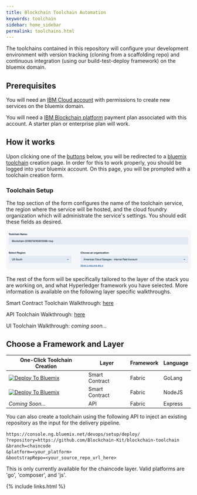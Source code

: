 ```yaml
---
title: Blockchain Toolchain Automation
keywords: toolchain
sidebar: home_sidebar
permalink: toolchains.html
---
```


The toolchains contained in this repository will configure your development environment with version tracking (cloning from a scaffolding repo) and continuous integration (using our build-test-deploy framework) on the bluemix domain.

## Prerequisites

You will need an [IBM Cloud account](https://console.bluemix.net/dashboard/apps/) with permissions to create new services on the bluemix domain.

You will need a [IBM Blockchain platform](https://console.bluemix.net/docs/services/blockchain/index.html#ibm-blockchain-platform) payment plan associated with this account. A starter plan or enterprise plan will work.

## How it works

Upon clicking one of the [buttons](#choose-your-desired-platform) below, you will be redirected to a [bluemix toolchain](https://console.bluemix.net/docs/services/ContinuousDelivery/toolchains_about.html) creation page. In order for this to work properly, you should be logged into your bluemix account. On this page, you will be prompted with a toolchain creation form.

### Toolchain Setup

The top section of the form configures the name of the toolchain service, the region where the service will be hosted, and the cloud foundry organization which will administrate the service's settings. You should edit these fields as desired.

![Toolchain Config Image](toolchain_config.png)

The rest of the form will be specifically tailored to the layer of the stack you are working on, and what Hyperledger framework you have selected. More information is available on the following layer specific walkthroughs.

Smart Contract Toolchain Walkthrough: [here](https://github.com/Blockchain-Kit/blockchain-toolchain/blob/chaincode/README.md)

API Toolchain Walkthrough: [here](https://github.com/Blockchain-Kit/blockchain-toolchain/blob/api/README.md)

UI Toolchain Walkthrough: _coming soon..._

## Choose a Framework and Layer

| One-Click Toolchain Creation                                                                                                                                                                                                                                                                                                          | Layer          | Framework | Language |
| ------------------------------------------------------------------------------------------------------------------------------------------------------------------------------------------------------------------------------------------------------------------------------------------------------------------------------------- | -------------- | --------- | -------- |
| [![Deploy To Bluemix](https://console.ng.bluemix.net/devops/graphics/create_toolchain_button.png)](https://console.ng.bluemix.net/devops/setup/deploy/?repository=https://github.com/Blockchain-Kit/blockchain-toolchain&branch=chaincode&platform=go&bootstrapRepo=https://github.com/Blockchain-Kit/chaincode-bootstrap.git)        | Smart Contract | Fabric    | GoLang   |
| [![Deploy To Bluemix](https://console.ng.bluemix.net/devops/graphics/create_toolchain_button.png)](https://console.ng.bluemix.net/devops/setup/deploy/?repository=https://github.com/Blockchain-Kit/blockchain-toolchain&branch=chaincode&platform=js&bootstrapRepo=https://github.com/Blockchain-Kit/nodejs-chaincode-bootstrap.git) | Smart Contract | Fabric    | NodeJS   |
| _Coming Soon..._                                                                                                                                                                                                                                                                                                                      | API            | Fabric    | Express  |

You can also create a toolchain using the following API to inject an existing repository as the input for the delivery pipeline.

```
https://console.ng.bluemix.net/devops/setup/deploy/
?repository=https://github.com/Blockchain-Kit/blockchain-toolchain
&branch=chaincode
&platform=<your_platform>
&bootstrapRepo=<your_source_repo_url_here>
```

This is only currently available for the chaincode layer. Valid platforms are 'go', 'composer', and 'js'.

{% include links.html %}
